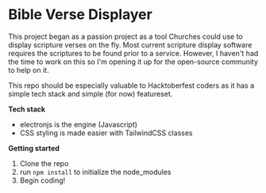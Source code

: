 # Bible Verse Displayer

This project began as a passion project as a tool Churches could use to display scripture verses on the fly.  Most current scripture display software requires the scriptures to be found prior to a service.  However, I haven't had the time to work on this so I'm opening it up for the open-source community to help on it.  

This repo should be especially valuable to Hacktoberfest coders as it has a simple tech stack and simple (for now) featureset.

**Tech stack**
- electronjs is the engine (Javascript)
- CSS styling is made easier with TailwindCSS classes


**Getting started**
1. Clone the repo
2. run ```npm install``` to initialize the node_modules
3. Begin coding!